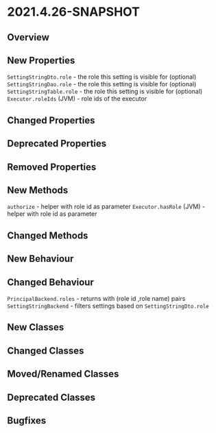 # 2021.4.26-SNAPSHOT

## Overview

## New Properties

`SettingStringDto.role` - the role this setting is visible for (optional)
`SettingStringDao.role` - the role this setting is visible for (optional)
`SettingStringTable.role` - the role this setting is visible for (optional)
`Executor.roleIds` (JVM) - role ids of the executor

## Changed Properties

## Deprecated Properties

## Removed Properties

## New Methods

`authorize` - helper with role id as parameter
`Executor.hasRole` (JVM) - helper with role id as parameter

## Changed Methods

## New Behaviour

## Changed Behaviour

`PrincipalBackend.roles` - returns with (role id ,role name) pairs
`SettingStringBackend` - filters settings based on `SettingStringDto.role`

## New Classes

## Changed Classes

## Moved/Renamed Classes

## Deprecated Classes

## Bugfixes
